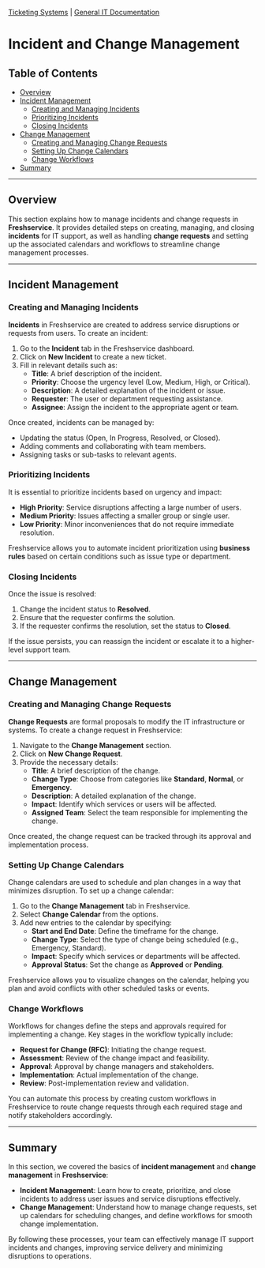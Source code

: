 [Ticketing Systems](../README.md) | [General IT Documentation](/README.md) 
# Incident and Change Management

## Table of Contents
- [Overview](#overview)
- [Incident Management](#incident-management)
  - [Creating and Managing Incidents](#creating-and-managing-incidents)
  - [Prioritizing Incidents](#prioritizing-incidents)
  - [Closing Incidents](#closing-incidents)
- [Change Management](#change-management)
  - [Creating and Managing Change Requests](#creating-and-managing-change-requests)
  - [Setting Up Change Calendars](#setting-up-change-calendars)
  - [Change Workflows](#change-workflows)
- [Summary](#summary)

---

## Overview

This section explains how to manage incidents and change requests in **Freshservice**. It provides detailed steps on creating, managing, and closing **incidents** for IT support, as well as handling **change requests** and setting up the associated calendars and workflows to streamline change management processes.

---

## Incident Management

### Creating and Managing Incidents

**Incidents** in Freshservice are created to address service disruptions or requests from users. To create an incident:

1. Go to the **Incident** tab in the Freshservice dashboard.
2. Click on **New Incident** to create a new ticket.
3. Fill in relevant details such as:
   - **Title**: A brief description of the incident.
   - **Priority**: Choose the urgency level (Low, Medium, High, or Critical).
   - **Description**: A detailed explanation of the incident or issue.
   - **Requester**: The user or department requesting assistance.
   - **Assignee**: Assign the incident to the appropriate agent or team.

Once created, incidents can be managed by:
- Updating the status (Open, In Progress, Resolved, or Closed).
- Adding comments and collaborating with team members.
- Assigning tasks or sub-tasks to relevant agents.

### Prioritizing Incidents

It is essential to prioritize incidents based on urgency and impact:
- **High Priority**: Service disruptions affecting a large number of users.
- **Medium Priority**: Issues affecting a smaller group or single user.
- **Low Priority**: Minor inconveniences that do not require immediate resolution.

Freshservice allows you to automate incident prioritization using **business rules** based on certain conditions such as issue type or department.

### Closing Incidents

Once the issue is resolved:
1. Change the incident status to **Resolved**.
2. Ensure that the requester confirms the solution.
3. If the requester confirms the resolution, set the status to **Closed**.

If the issue persists, you can reassign the incident or escalate it to a higher-level support team.

---

## Change Management

### Creating and Managing Change Requests

**Change Requests** are formal proposals to modify the IT infrastructure or systems. To create a change request in Freshservice:

1. Navigate to the **Change Management** section.
2. Click on **New Change Request**.
3. Provide the necessary details:
   - **Title**: A brief description of the change.
   - **Change Type**: Choose from categories like **Standard**, **Normal**, or **Emergency**.
   - **Description**: A detailed explanation of the change.
   - **Impact**: Identify which services or users will be affected.
   - **Assigned Team**: Select the team responsible for implementing the change.

Once created, the change request can be tracked through its approval and implementation process.

### Setting Up Change Calendars

Change calendars are used to schedule and plan changes in a way that minimizes disruption. To set up a change calendar:

1. Go to the **Change Management** tab in Freshservice.
2. Select **Change Calendar** from the options.
3. Add new entries to the calendar by specifying:
   - **Start and End Date**: Define the timeframe for the change.
   - **Change Type**: Select the type of change being scheduled (e.g., Emergency, Standard).
   - **Impact**: Specify which services or departments will be affected.
   - **Approval Status**: Set the change as **Approved** or **Pending**.

Freshservice allows you to visualize changes on the calendar, helping you plan and avoid conflicts with other scheduled tasks or events.

### Change Workflows

Workflows for changes define the steps and approvals required for implementing a change. Key stages in the workflow typically include:
- **Request for Change (RFC)**: Initiating the change request.
- **Assessment**: Review of the change impact and feasibility.
- **Approval**: Approval by change managers and stakeholders.
- **Implementation**: Actual implementation of the change.
- **Review**: Post-implementation review and validation.

You can automate this process by creating custom workflows in Freshservice to route change requests through each required stage and notify stakeholders accordingly.

---

## Summary

In this section, we covered the basics of **incident management** and **change management** in **Freshservice**:
- **Incident Management**: Learn how to create, prioritize, and close incidents to address user issues and service disruptions effectively.
- **Change Management**: Understand how to manage change requests, set up calendars for scheduling changes, and define workflows for smooth change implementation.
  
By following these processes, your team can effectively manage IT support incidents and changes, improving service delivery and minimizing disruptions to operations.
